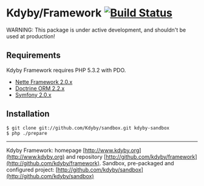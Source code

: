 Kdyby/Framework [![Build Status](https://secure.travis-ci.org/Kdyby/Framework.png?branch=master)](http://travis-ci.org/Kdyby/Framework)
===========================

WARNING: This package is under active development, and shouldn't be used at production!



Requirements
------------

Kdyby Framework requires PHP 5.3.2 with PDO.

- [Nette Framework 2.0.x](https://github.com/nette/nette)
- [Doctrine ORM 2.2.x](https://github.com/doctrine/doctrine2)
- [Symfony 2.0.x](https://github.com/symfony/symfony)



Installation
------------

    $ git clone git://github.com/Kdyby/sandbox.git kdyby-sandbox
    $ php ./prepare



-----

Kdyby Framework: homepage [http://www.kdyby.org](http://www.kdyby.org) and repository [http://github.com/kdyby/framework](http://github.com/kdyby/framework).
Sandbox, pre-packaged and configured project: [http://github.com/kdyby/sandbox](http://github.com/kdyby/sandbox)
